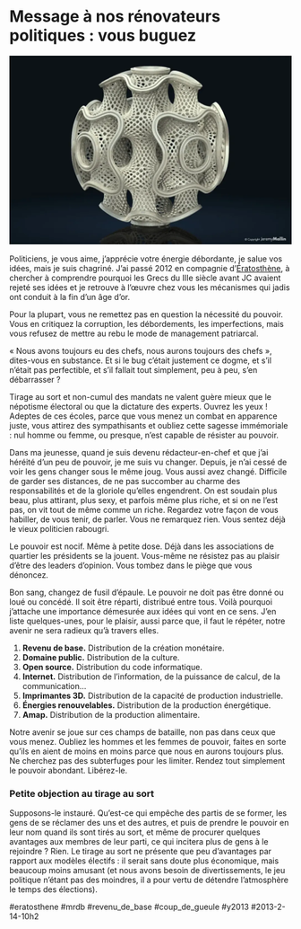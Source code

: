# Message à nos rénovateurs politiques : vous buguez

![](_i/3dball.webp)

Politiciens, je vous aime, j’apprécie votre énergie débordante, je salue vos idées, mais je suis chagriné. J’ai passé 2012 en compagnie d’[Ératosthène](#eratosthene), à chercher à comprendre pourquoi les Grecs du IIIe siècle avant JC avaient rejeté ses idées et je retrouve à l’œuvre chez vous les mécanismes qui jadis ont conduit à la fin d’un âge d’or.

Pour la plupart, vous ne remettez pas en question la nécessité du pouvoir. Vous en critiquez la corruption, les débordements, les imperfections, mais vous refusez de mettre au rebu le mode de management patriarcal.

« Nous avons toujours eu des chefs, nous aurons toujours des chefs », dites-vous en substance. Et si le bug c’était justement ce dogme, et s’il n’était pas perfectible, et s’il fallait tout simplement, peu à peu, s’en débarrasser ?

Tirage au sort et non-cumul des mandats ne valent guère mieux que le népotisme électoral ou que la dictature des experts. Ouvrez les yeux ! Adeptes de ces écoles, parce que vous menez un combat en apparence juste, vous attirez des sympathisants et oubliez cette sagesse immémoriale : nul homme ou femme, ou presque, n’est capable de résister au pouvoir.

Dans ma jeunesse, quand je suis devenu rédacteur-en-chef et que j’ai héréité d’un peu de pouvoir, je me suis vu changer. Depuis, je n’ai cessé de voir les gens changer sous le même joug. Vous aussi avez changé. Difficile de garder ses distances, de ne pas succomber au charme des responsabilités et de la gloriole qu’elles engendrent. On est soudain plus beau, plus attirant, plus sexy, et parfois même plus riche, et si on ne l’est pas, on vit tout de même comme un riche. Regardez votre façon de vous habiller, de vous tenir, de parler. Vous ne remarquez rien. Vous sentez déjà le vieux politicien rabougri.

Le pouvoir est nocif. Même à petite dose. Déjà dans les associations de quartier les présidents se la jouent. Vous-même ne résistez pas au plaisir d’être des leaders d’opinion. Vous tombez dans le piège que vous dénoncez.

Bon sang, changez de fusil d’épaule. Le pouvoir ne doit pas être donné ou loué ou concédé. Il soit être réparti, distribué entre tous. Voilà pourquoi j’attache une importance démesurée aux idées qui vont en ce sens. J’en liste quelques-unes, pour le plaisir, aussi parce que, il faut le répéter, notre avenir ne sera radieux qu’à travers elles.

1. **Revenu de base.** Distribution de la création monétaire.
2. **Domaine public.** Distribution de la culture.
3. **Open source.** Distribution du code informatique.
4. **Internet.** Distribution de l’information, de la puissance de calcul, de la communication…
5. **Imprimantes 3D.** Distribution de la capacité de production industrielle.
6. **Énergies renouvelables.** Distribution de la production énergétique.
7. **Amap.** Distribution de la production alimentaire.

Notre avenir se joue sur ces champs de bataille, non pas dans ceux que vous menez. Oubliez les hommes et les femmes de pouvoir, faites en sorte qu’ils en aient de moins en moins parce que nous en aurons toujours plus. Ne cherchez pas des subterfuges pour les limiter. Rendez tout simplement le pouvoir abondant. Libérez-le.

### Petite objection au tirage au sort

Supposons-le instauré. Qu’est-ce qui empêche des partis de se former, les gens de se réclamer des uns et des autres, et puis de prendre le pouvoir en leur nom quand ils sont tirés au sort, et même de procurer quelques avantages aux membres de leur parti, ce qui incitera plus de gens à le rejoindre ? Rien. Le tirage au sort ne présente que peu d’avantages par rapport aux modèles électifs : il serait sans doute plus économique, mais beaucoup moins amusant (et nous avons besoin de divertissements, le jeu politique n’étant pas des moindres, il a pour vertu de détendre l’atmosphère le temps des élections).

#eratosthene #mrdb #revenu_de_base #coup_de_gueule #y2013 #2013-2-14-10h2
